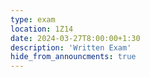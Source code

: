 ```yaml
---
type: exam
location: 1Z14
date: 2024-03-27T8:00:00+1:30
description: 'Written Exam'
hide_from_announcments: true
---
```


